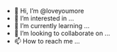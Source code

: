 - 👋 Hi, I’m @loveyoumore
- 👀 I’m interested in ...
- 🌱 I’m currently learning ...
- 💞️ I’m looking to collaborate on ...
- 📫 How to reach me ...

<!---
loveyoumore/loveyoumore is a ✨ special ✨ repository because its `README.md` (this file) appears on your GitHub profile.
You can click the Preview link to take a look at your changes.
--->
